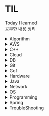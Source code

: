 # TIL
Today I learned  
공부한 내용 정리
<details><summary>Algorithm</summary>

  <blockquote><details><summary>Category</summary>

  - [BackTracking](./Algorithm/Category/BackTracking.md)
  - [BFS](./Algorithm/Category/BFS.md)
  - [Big-O](./Algorithm/Category/Big-O.md)
  - [Binary Search](./Algorithm/Category/BinarySearch.md)
  - [Binary Search Tree](./Algorithm/Category/BinarySearchTree.md)
  - [Binary Tree](./Algorithm/Category/BinaryTree.md)
  - [DFS](./Algorithm/Category/DFS.md)
  - [Djikstra](./Algorithm/Category/Dijkstra.md)
  - [Graph](./Algorithm/Category/Graph.md)
  - [Hash Table](./Algorithm/Category/HashTable.md)
  - [Linked List](./Algorithm/Category/LinkedList.md)
  - [Queue](./Algorithm/Category/Queue.md)
  - [Sort-요약](./Algorithm/Category/Sort-All-Summury.md)
  - [Bubblesort](./Algorithm/Category/Sort-Bubblesort.md)
  - [Heapsort](./Algorithm/Category/Sort-Heapsort.md)
  - [Insertionsort](./Algorithm/Category/Sort-Insertionsort.md)
  - [Mergesort](./Algorithm/Category/Sort-Mergesort.md)
  - [Quiksort](./Algorithm/Category/Sort-Quiksort.md)
  - [Selectionsort](./Algorithm/Category/Sort-Selectionsort.md)
  - [Stack](./Algorithm/Category/Stack.md)
  </details></blockquote>

  <blockquote><details><summary>CodingTestExcercise</summary>

  - [가장 긴 증가하는 부분 수열2](./Algorithm/CodingTestExcercise/%EA%B0%80%EC%9E%A5%20%EA%B8%B4%20%EC%A6%9D%EA%B0%80%ED%95%98%EB%8A%94%20%EB%B6%80%EB%B6%84%20%EC%88%98%EC%97%B42.md)
  - [두 큐 합 같게 만들기](./Algorithm/CodingTestExcercise/%EB%91%90%ED%81%90%ED%95%A9%EA%B0%99%EA%B2%8C%EB%A7%8C%EB%93%A4%EA%B8%B0.md)
  - [병합 저렬](./Algorithm/CodingTestExcercise/%EB%B3%91%ED%95%A9%EC%A0%95%EB%A0%AC.md)
  - [보석 도둑](./Algorithm/CodingTestExcercise/%EB%B3%B4%EC%84%9D%20%EB%8F%84%EB%91%91.md)
  - [양궁대회](./Algorithm/CodingTestExcercise/%EC%96%91%EA%B6%81%EB%8C%80%ED%9A%8C.md)
  - [잃어버린 괄호](./Algorithm/CodingTestExcercise/%EC%9E%83%EC%96%B4%EB%B2%84%EB%A6%B0%20%EA%B4%84%ED%98%B8.md)
  - [재귀를 이용한 조합 구현](./Algorithm/CodingTestExcercise/%EC%A1%B0%ED%95%A9.md)
  - [트리의 지름](./Algorithm/CodingTestExcercise/%ED%8A%B8%EB%A6%AC%EC%9D%98%EC%A7%80%EB%A6%84.md)
  - [피보나치 수열 구현](./Algorithm/CodingTestExcercise/%ED%94%BC%EB%B3%B4%EB%82%98%EC%B9%98%EC%88%98%EC%97%B4.md)
  - [k진수 소수 구하기](./Algorithm/CodingTestExcercise/k%EC%A7%84%EC%88%98%EC%86%8C%EC%88%98%EA%B5%AC%ED%95%98%EA%B8%B0.md)
  </details></blockquote>

  - [N-Queen](./Algorithm/N_Queen.md)
  - [트리 순회](./Algorithm/Tree_Traversal.md)
</details>

<details><summary>AWS</summary>

  - [AWS](./AWS/AWS.md)
  - [S3](./AWS/S3.md)
</details>

<details><summary>C++</summary>

  - [accumulate function](./C%2B%2B/accumulate.md)
  - [assert](./C%2B%2B/assert.md)
  - [binary_search](./C%2B%2B/binary_search.md)
  - [comparator](./C%2B%2B/comparator.md)
  - [cout 소숫점 출력](./C%2B%2B/cout_%EC%86%8C%EC%88%98%EC%A0%90.md)
  - [getline()](./C%2B%2B/getline.md)
  - [heapsort](./C%2B%2B/heapsort.md)
  - [map erase](./C%2B%2B/map_erase.md)
  - [multiset](./C%2B%2B/multiset.md)
  - [priority_queue](./C%2B%2B/priority_queue.md)
  - [substr function speed](./C%2B%2B/speed_substr.md)
  - [split function](./C%2B%2B/split.md)
  - [stringstream function](./C%2B%2B/stringstream.md)
</details>

<details><summary>Cloud</summary>

  - [Cloud](./Cloud/Cloud.md)
  - [Infrastructure as a Service](./Cloud/IaaS.md)
  - [Platform as a Service](./Cloud/PaaS.md)
  - [Software as a Service](./Cloud/SaaS.md)
</details>

<details><summary>DB</summary>

  <blockquote><details><summary>SQL</summary>

  - [DDL](.DB/SQL/DDL.md)
  - [DCL](.DB/SQL/DCL.md)
  - [DML](.DB/SQL/DML.md)
  - [SQL 정리](./DB/SQL/SQL-ALL.md)
  - [SQL - DISTINCT](./DB/SQL/SQL-DISTINCT.md)
  - [SQL - GROUP BY](./DB/SQL/SQL-GROUPBY.md)
  - [SQL - IFNULL](./DB/SQL/SQL-IFNULL.md)
  </details></blockquote>

  - [Normalization](./DB/Database_Normalization.md)
  - [NoSQL vs RDBMS](./DB/NoSqlVsRdbms.md)
  - [Transaction](./DB/Transaction.md)
</details>

<details><summary>Git</summary>

  - [Fetch vs Pull](./Git/Git_Fetch_Pull.md)
  - [Issue](./Git/GitHub_Issues.md)
  - [MarkDown](./Git/MarkDown-guide.md)
</details>

<details><summary>Gof</summary>

  - [Adapter](./GoF/Adapter.md)
  - [Builder](./GoF/Builder.md)
  - [Singletone](./Gof/Singletone.md)
  - [Strategy](./GoF/Strategy.md)
</details>

<details>
<summary>Hardware</summary>

- [Cache](./Hardware/Cache.md)
</details>

<details><summary>Java</summary>

  - [Interface Vs Abstract](./Java/InterfaceVsAbstract.md)
  - [Lambda Expression](./Java/LambdaExpression.md)
  - [Stream](./Java/Stream.md)
  - [super](./Java/super.md)
</details>

<details><summary>Network</summary>

  <blockquote><details><summary>TCP/IP 4계층</summary>

  - [4 way handshaking](./Network/TCP_IP_4.md/4way_handshake.md)
  - [ISN](./Network/TCP_IP_4.md/ISN.md)
  - [TCP](./Network/TCP_IP_4.md/TCP.md)
  - [UDP](./Network/TCP_IP_4.md/UDP.md)
  </details></blockquote>

  - [API](./Network/API.md)
  - [Cookie & Session](./Network/Cookie_Session.md)
  - [CORS](./Network/CORS.md)
  - [JWT](./Network/JWT.md)
  - [XSS & CSRF](./Network/XSS_CSRF.md)
</details>

<details><summary>OS</summary>

  - [Kernel](./OS/Kernel.md)
  - [Questions](./OS/Questions.md)
</details>

<details><summary>Programming</summary>

  - [의존성](./Programming/Dependency.md)
  - [의존성 주입 DI](./Programming/DI.md)
  - [Framework vs Library](./Programming/Framework%26Library.md)
  - [OAuth](./Programming/OAuth.md)
  - [OOP 객체지향 프로그래밍](./Programming/OOP.md)
  - [SI/SM](./Programming/SI_SM.md)
</details>

<details><summary>Spring</summary>

  <blockquote><details><summary>Annotations</summary>

  - [Annotations](./Spring/Annotations/Annotations.md)
  </details></blockquote>

  <blockquote><details><summary>JPA</summary>

  - [Jpa Data Delete](./Spring/JPA/Jpa_Data_Delete.md)
  - [Jpa Relation](./Spring/JPA/Jpa_Relation.md)
  - [JPA](./Spring/JPA/JPA.md)
  - [N+1 문제](./Spring/JPA/N%2B1.md)
  </details></blockquote>

  <blockquote><details><summary>SpringSecurity</summary>

  - [Authentication & Authorization](./Spring/SpringSecurity/Authentication%26Authorization.md)
  - [Spring Security Architecture](./Spring/SpringSecurity/SpringSecurityArchitecture.md)
  </details></blockquote>

  - [AOP](./Spring/AOP.md)
  - [Mapping Entities to Dtos](./Spring/Mapping_Entity_to_Dto.md)
  - [Paging and Infinity Scroll](./Spring/Paging_and_Infinity_Scroll.md)
  - [Recursive Relation](./Spring/Recursive_Relation.md)
  - [Springboot](./Spring/Spring%26SpringBoot.md)
  - [Validation & Error](./Spring/Validation%26ErrorCheck.md)
  - [WebSocket Stomp](./Spring/WebSocket_Stomp.md)
</details>

<details><summary>TroubleShooting</summary>

  - [How To Update Board Files](./TroubleShooting/Board_File_Update.md)
  - [Dto DI](./TroubleShooting/Dto_Dependency_Injection_Fail.md)
  - [Jpa delte query not being executed](./TroubleShooting/JPA_Delete_Fail.md)
  - [Jpa Infinity Loop](./TroubleShooting/JPA_Relation_Infinity_Loop.md)
  - [Lazy Exception](./TroubleShooting/Lazy_Exception.md)
  - [Multiple Chat Message Error](./TroubleShooting/Multiple_Chat_Error.md)
  - [Multiple Content Types in ResponseEntity\<ResponseDto\>](./TroubleShooting/Multiple_Content_Type_in_ResponseDto.md)
  - [Recieving Form Data From Controller](./TroubleShooting/Receiving_Form_Data_From_Controller.md)
  - [RequestDto Getters and Setters](./TroubleShooting/RequestDto_Getter_Setter.md)
  - [C++ sort 함수 compare 오류](./TroubleShooting/sort_compare.md)
  - [Stomp Disconnection sessionId](./TroubleShooting/Stomp_Disconnect.md)
  - [Test Code "Strict stubbing argument mismatch"](./TroubleShooting/Test_Strict_stubbing_argument_mismatch.md)
  - [VisualStudio 와 Boj 서버 차이](./TroubleShooting/VisualStudio_BOJ.md)
  - [Websocket and Jwt Authentication](./TroubleShooting/WebSocket_And_Security.md)
</details>

